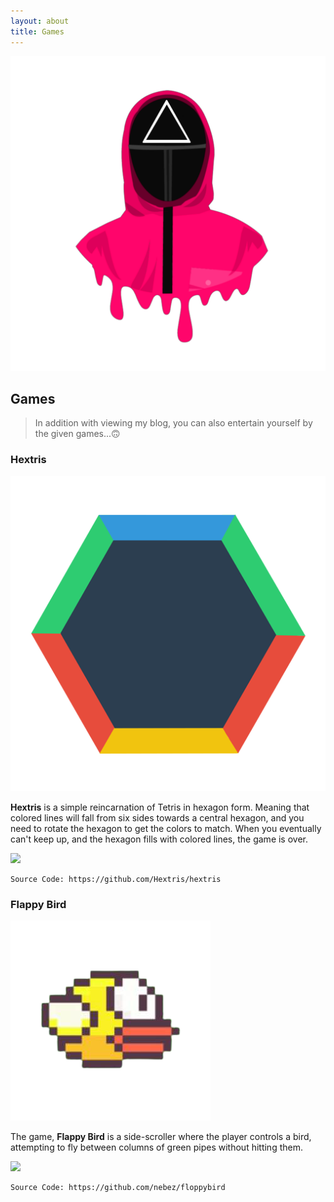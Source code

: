 ```yaml
---
layout: about
title: Games
---
```

![games](/images/41CDE775-4D85-46B1-8583-06097AC8E5CC.png "games")
## Games
> In addition with viewing my blog, you can also entertain yourself by the given games...🙃

### Hextris

![hextris](/images/F5AACA6E-0F3B-4260-9AA6-5FED43A3B20F.png "hextris")

**Hextris** is a simple reincarnation of Tetris in hexagon form. Meaning that colored lines will fall from six sides towards a central hexagon, and you need to rotate the hexagon to get the colors to match. When you eventually can't keep up, and the hexagon fills with colored lines, the game is over. 

[<img src="https://i.ibb.co/wM4wKLV/PNG-image.png" width="500"/>](https://deviser.ga/hextris)

```hextris!
Source Code: https://github.com/Hextris/hextris
```

### Flappy Bird

![flappybird](/images/FAE66DDF-0A11-4CFE-BBDF-24E9A6A3CA92.png "flappybird")

The game, **Flappy Bird** is a side-scroller where the player controls a bird, attempting to fly between columns of green pipes without hitting them. 

[<img src="https://i.ibb.co/89wWsky/66430-D13-D20-C-4-AC6-841-A-EA27-E7-CA563-D.png" width="500"/>](https://deviser.ga/flappybird)

```flappy bird!
Source Code: https://github.com/nebez/floppybird
```
